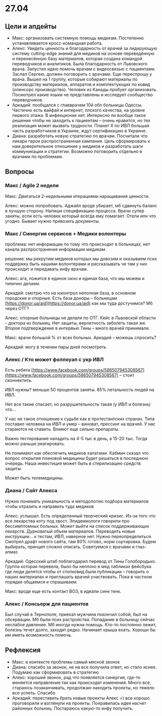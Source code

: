 # 27.04

## Цели и апдейты

* Макс: организовать системную помощь медикам. Постепенно устанавливается кросс-командная работа. 
* Алекс: Увидеть ценность и благодарность от врачей за лидирующую систему cutting-edge знаний для медиков на основе переведённую и перенесённую базу материалов, которая создана командой переводчиков и аналитиков. Была благодарность от Львовского врача. Запустил идею помочь врачам с видеосвязью с пациентами. Заслал Сергею, должен поговорить с врачами. Еще переспрошу у врача. Вышел на 1 группу, которые собирают материалы по производству материалов, аппаратов и комплектующих по ковид \(опенсорс производство\). Человек из Канады пробует организовать. Посмотрел какие языки не представлены и исследует сообщество переводчиков. 
* Аркадий: пообщался с главврачем 10й обл больницы Одессы. Частично есть вайфай и интернет, плохого качества, на уровне первого этажа. В инфекционке нет. Интересно ли вообще такое решение чтобы не заходить к пациентам – очень нравится, но тех реализация может вызвать трудности. Планет Х по ИВЛ большая часть разработчиков в Украине, ждут сертификацию в Украине.
* Диана: разработать новую стратегию по врачам. Посчитали что ликари герои распространенная кампания. Цель сформировать к нам доверительное отношение у медиков и разработать шаги коммуникации и стратегии. Возможно поговорить отдельно в врачами по проблемам.

## Вопросы

### Макс / Agile 2 недели

Макс: Двигаться 2-недельными итерациями наращивания ценности.

Алекс: можно попробовать. Аджайл вроде убирает, мб сдвинуть баланс в лучшую сторону. Напиши спецификацию процесса. Врачи супер заняты, если есть человек который всегда ему помагает. Отели или что угодно. Бывает нужно привозить документы.

### Макс / Синергия сервисов + Медики волонтеры 

проблема: нет информации по тому что происходит в больницах, нет канала распространения информации медикам.

решение: мы рекрутим медиков которых мы довозим и оказываем псих поддержку быть нашими волонтерами и рассказывать че там у них происходит и передавать инфу врачам.

Алекс: ага, ложится в единое окно и единая база, что мы можем и типично делаем.

Аркадий: смотрю что на юконтрол неполная база, в основном городские и опорные. Есть база доноры – больницам [https://donor.ua/aid](https://donor.ua/aid) как мы туда достучимся? Мб через ОТГ? 

Алекс: опорные больницы не делали по ОТГ. Кейс в Львовской области – доктора из больниц. Нет защиты, вероятность заболеть такая же. Второе подтверждение в интервью Тины – много врачей принимали.

Макс: врачи большой % от всех больных. Аркадий – можешь спросить?

Аркадий: могу в течении пары дней посмотреть

### Алекс / Кто может фоллоуап с укр ИВЛ

Есть ребята [https://www.facebook.com/groups/586507945308567](https://www.facebook.com/groups/586507945308567) – стоит сконнектить.

ИВЛ нужны? меньше 50 процентов заняты. 85% летальность людей на ИВЛ. 

Нет все такие спасает, но разрушительность такая \(у ИВЛ и болезнь\) что...

У нас не такое отношение к судьбе как в протестантских странах. Типа поставил человека на ИВЛ и умер – виноват, прессинг на врачей. У нас стараются не ставить. Влияют еще сильно препараты. 

Важно тестирование наладить на 4-5 тыс в день, а 15-20 тыс. Тогда можно раньше реагировать.

Не понимают как обеспечить медиков халатами. Кабмин сказал что вопрос открытия плановой медицины будет решаться в последнюю очередь. Наша инвестиция может быть в стерилизацию средств защиты.

Может быть телемедицины.

### Диана / Сайт Алекса

Нужно понимать уникальность и методологию подбора материалов чтобы отразить и направить туда медиков

Алекс: услышал. Есть определенный творческий кризис. Из-за того что все лекарства коту под хвост. Эпидемиологи говорили про бессимптомных больных. Может выйти на список поддерживающих лекарств. Дурноватый объем материалов. Переводить новые инструкции... к тестам, ИВЛ, наверное нет. Нужно переопределиться. Смотрел драфт нового сайта, там 80% готово, норм сортировка. Будем выбирать, принцип сложно описать. Советуемся с врачами и глаз-алмаз

Аркадий: Одесский штаб поблагодарил перевод от Тины Голобородько. Группа которая перевела, было бы неплохо в мед пабликах фейсбука где люди делятся чтобы от стопковид были публикации – говорить о наших материалах и приглашать врачей участвовать. Пока в частном порядке общаемся и спрашиваем.

Макс: вроде еще есть контакт ВОЗ, в идеали синк тенк.

### Алекс / Консьерж для пациентов

Был случай в Тернополе, приехал мужчина покончил собой, был на обсервации. Мб были псих растройства. Попадание в больницу сейчас неслабое давление. Мб иногда нужна помощь. Кто-то постоянно лежит, болезнь течет долго, заходят редко. Начинает крыша ехать. Хороши бы им иметь возможность помочь.

## Рефлексия

* Макс: в контексте проблемы самый мясной звонок
* Диана: спасибо за звонок, не на все получила ответ, но стало яснее. Подумаю как сформировать в стратегию
* Алекс: хороший звонок, рад что появляется синергия, где-то меняется направление так как происходят изменения. Много все, стараюсь позаканчивать, продолжаю находить проекты, но тяжело все успеть. Спасибо
* Аркадий: переставить брать новые проекты Алекс =\) все хорошо проговорили и взглянули на проекты. Понравилась идея насчет районных больниц. Постараюсь какую-то инфу получить.

